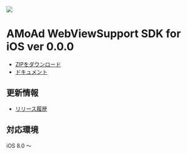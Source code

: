 <img src="http://www.amoad.com/images/logo.png">

# AMoAd WebViewSupport SDK for iOS ver 0.0.0

- [ZIPをダウンロード](https://github.com/amoad/amoad-ios-webviewsupport-sdk/archive/master.zip)
- [ドキュメント](https://github.com/amoad/amoad-ios-webviewsupport-sdk/wiki)

## 更新情報
- [リリース履歴](https://github.com/amoad/amoad-ios-webviewsupport-sdk/releases)

## 対応環境
iOS 8.0 ～
